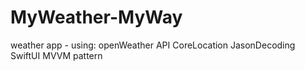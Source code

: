 # MyWeather-MyWay
weather app - using: 
openWeather API
CoreLocation
JasonDecoding
SwiftUI
MVVM pattern
